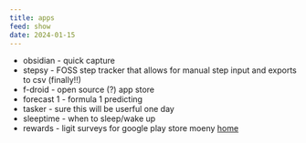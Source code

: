 ```yaml
---
title: apps
feed: show
date: 2024-01-15
---
```


- obsidian - quick capture 
- stepsy - FOSS step tracker that allows for manual step input and exports to csv (finally!!)
- f-droid - open source (?) app store
- forecast 1 - formula 1 predicting 
- tasker - sure this will be userful one day 
- sleeptime - when to sleep/wake up
- rewards - ligit surveys for google play store moeny
[home](/benicerxd.github.io/README.md)